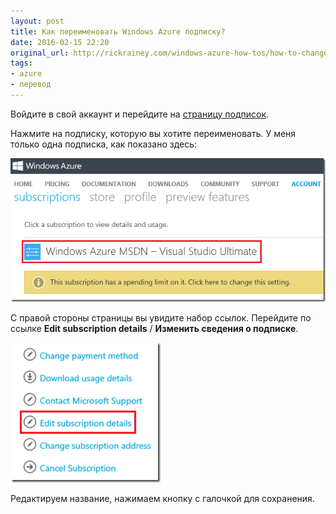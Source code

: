 ```yaml
---
layout: post
title: Как переименовать Windows Azure подписку?
date: 2016-02-15 22:20
original_url: http://rickrainey.com/windows-azure-how-tos/how-to-change-the-name-of-your-windows-azure-subscription/
tags:
- azure
- перевод
---
```


Войдите в свой аккаунт и перейдите на [страницу подписок](https://account.windowsazure.com/subscriptions).

Нажмите на подписку, которую вы хотите переименовать. У меня только одна подписка, как показано здесь:

![Выбор подписки](https://raw.githubusercontent.com/wcoder/blog/master/rename-azure-subscription/1.png)

С правой стороны страницы вы увидите набор ссылок. Перейдите по ссылке **Edit subscription details** / **Изменить сведения о подписке**.

![Изображение правого меню навигации](https://raw.githubusercontent.com/wcoder/blog/master/rename-azure-subscription/2.png)

Редактируем название, нажимаем кнопку с галочкой для сохранения.
